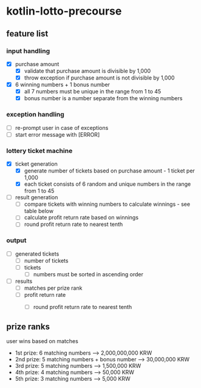 # kotlin-lotto-precourse

## feature list
### input handling
- [x] purchase amount
    - [x] validate that purchase amount is divisible by 1,000
    - [x] throw exception if purchase amount is not divisible by 1,000
- [x] 6 winning numbers + 1 bonus number
    - [x] all 7 numbers must be unique in the range from 1 to 45
    - [x] bonus number is a number separate from the winning numbers
### exception handling
- [ ] re-prompt user in case of exceptions
- [ ] start error message with [ERROR]
### lottery ticket machine
- [x] ticket generation
    - [x] generate number of tickets based on purchase amount - 1 ticket per 1,000
    - [x] each ticket consists of 6 random and unique numbers in the range from 1 to 45
- [ ] result generation
    - [ ] compare tickets with winning numbers to calculate winnings - see table below
    - [ ] calculate profit return rate based on winnings
    - [ ] round profit return rate to nearest tenth
### output
- [ ] generated tickets
    - [ ] number of tickets
    - [ ] tickets
        - [ ] numbers must be sorted in ascending order
- [ ] results
    - [ ] matches per prize rank
    - [ ] profit return rate
        - [ ] round profit return rate to nearest tenth



## prize ranks
user wins based on matches
- 1st prize: 6 matching numbers --> 2,000,000,000 KRW
- 2nd prize: 5 matching numbers + bonus number --> 30,000,000 KRW
- 3rd prize: 5 matching numbers --> 1,500,000 KRW
- 4th prize: 4 matching numbers --> 50,000 KRW
- 5th prize: 3 matching numbers --> 5,000 KRW